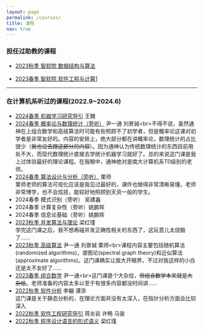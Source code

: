 ```yaml
---
layout: page
permalink: /courses/
title: 课程
nav: true
---
```


### 担任过助教的课程

- [2023秋季 智软院 数据结构与算法](https://niuxintao.github.io/courses/2023Fall-DS)

- [2023春季 智软院 软件工程与计算1](https://niuxintao.github.io/courses/2023Spring-SE1)

---

### 在计算机系听过的课程(2022.9~2024.6)

- [2024春季 机器学习研究导引](https://www.lamda.nju.edu.cn/mlt2024/) 王魏
- [2024春季 概率论与数理统计（旁听）](https://tcs.nju.edu.cn/wiki/index.php?title=概率论与数理统计_(Spring_2024)) 尹一通 刘景铖<br>不得不说，虽然通神在上组合数学和高级算法时可能有些照顾不了初学者，但是概率论这课对初学者是非常友好的。内容的安排上，绝大部分都在讲概率论，数理统计的占比很少（~~我也没去蹭这部分的内容~~）。因为通神认为传统数理统计的东西目前用处不大，而现代数理统计直接去学统计机器学习就好了。总的来说这门课是我上过体验最好的理论课程。在我眼中，通神绝对是南大计算机系T0级别的老师。
- [2024春季 算法设计与分析（旁听）](https://tcs.nju.edu.cn/shili/courses/2024spring-algo/) 栗师<br>栗师老师的算法可视化应该是我见过最好的，课件也做得非常清晰易懂，老师非常博学，也不会炫技，能较好地照顾到天资一般的学生。
- 2024春季 模式识别（旁听） 吴建鑫
- 2024春季 计算复杂性（旁听）姚鹏晖
- 2024春季 信息论基础（旁听）姚鹏晖
- [2023秋季 并发算法与理论](https://hongjin-liang.github.io/teaching/concurrency/index.html) 梁红瑾<br>学完这门课之后，我不想再碰并发正确性相关的东西了，这玩意儿太烧脑了……
- [2023秋季 高级算法](https://tcs.nju.edu.cn/wiki/index.php?title=%E9%AB%98%E7%BA%A7%E7%AE%97%E6%B3%95_(Fall_2023)) 尹一通 刘景铖 栗师<br>课程内容主要包括随机算法(randomized algorithms)，谱图论(spectral graph theory)和近似算法(approximate algorithms)。这门课确实让我大开眼界，不过对我这样的小白还是太不友好了……
- [2023春季 组合数学](https://tcs.nju.edu.cn/wiki/index.php?title=组合数学_(Spring_2023)) 尹一通<br>这门课是个大杂烩，~~但组合数学本来就是大杂烩~~。老师准备的内容太多以至于有很多内容都没时间讲……
- [2022秋季 软件分析](http://tai-e.pascal-lab.net) 李樾 谭添<br>这门课是关于静态分析的，在理论方面并没有太深入，在指针分析方面会比较深入
- [2022秋季 软件工程研究导引](https://jyywiki.cn/ISER/2022/index.html) 蒋炎岩 许畅 马骏
- [2022秋季 程序设计语言的形式语义](https://hongjin-liang.github.io/teaching/semantics/index.html) 梁红瑾